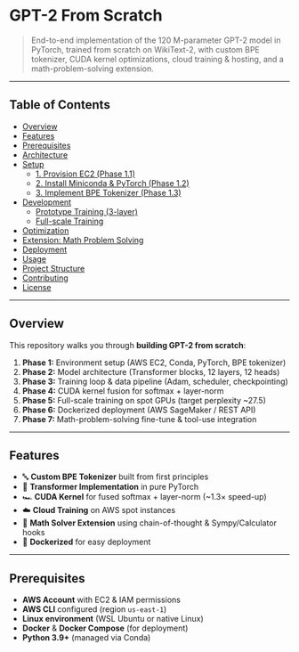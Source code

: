 # GPT-2 From Scratch

> End-to-end implementation of the 120 M-parameter GPT-2 model in PyTorch, trained from scratch on WikiText-2, with custom BPE tokenizer, CUDA kernel optimizations, cloud training & hosting, and a math-problem-solving extension.

---

## Table of Contents

- [Overview](#overview)  
- [Features](#features)  
- [Prerequisites](#prerequisites)  
- [Architecture](#architecture)  
- [Setup](#setup)  
  - [1. Provision EC2 (Phase 1.1)](#1-provision-ec2-phase-11)  
  - [2. Install Miniconda & PyTorch (Phase 1.2)](#2-install-miniconda--pytorch-phase-12)  
  - [3. Implement BPE Tokenizer (Phase 1.3)](#3-implement-bpe-tokenizer-phase-13)  
- [Development](#development)  
  - [Prototype Training (3-layer)](#prototype-training-3-layer)  
  - [Full-scale Training](#full-scale-training)  
- [Optimization](#optimization)  
- [Extension: Math Problem Solving](#extension-math-problem-solving)  
- [Deployment](#deployment)  
- [Usage](#usage)  
- [Project Structure](#project-structure)  
- [Contributing](#contributing)  
- [License](#license)  

---

## Overview

This repository walks you through **building GPT-2 from scratch**:

1. **Phase 1:** Environment setup (AWS EC2, Conda, PyTorch, BPE tokenizer)  
2. **Phase 2:** Model architecture (Transformer blocks, 12 layers, 12 heads)  
3. **Phase 3:** Training loop & data pipeline (Adam, scheduler, checkpointing)  
4. **Phase 4:** CUDA kernel fusion for softmax + layer-norm  
5. **Phase 5:** Full-scale training on spot GPUs (target perplexity ~27.5)  
6. **Phase 6:** Dockerized deployment (AWS SageMaker / REST API)  
7. **Phase 7:** Math-problem-solving fine-tune & tool-use integration  

---

## Features

- 🔤 **Custom BPE Tokenizer** built from first principles  
- 🔧 **Transformer Implementation** in pure PyTorch  
- 🏎 **CUDA Kernel** for fused softmax + layer-norm (~1.3× speed-up)  
- ☁️ **Cloud Training** on AWS spot instances  
- 🔢 **Math Solver Extension** using chain-of-thought & Sympy/Calculator hooks  
- 🐳 **Dockerized** for easy deployment  

---

## Prerequisites

- **AWS Account** with EC2 & IAM permissions  
- **AWS CLI** configured (region `us-east-1`)  
- **Linux environment** (WSL Ubuntu or native Linux)  
- **Docker** & **Docker Compose** (for deployment)  
- **Python 3.9+** (managed via Conda)  
